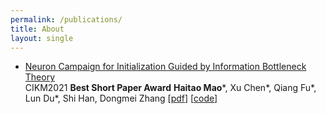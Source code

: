 ```yaml
---
permalink: /publications/
title: About
layout: single
---
```

- [Neuron Campaign for Initialization Guided by Information Bottleneck Theory](https://dl.acm.org/doi/abs/10.1145/3459637.3482153)  
  CIKM2021 **Best Short Paper Award** 
  **Haitao Mao***, Xu Chen\*, Qiang Fu\*, Lun Du\*, Shi Han, Dongmei Zhang
  [[pdf](https://arxiv.org/pdf/2108.06530.pdf)] [[code](https://github.com/huanhuqueyue/CIKM-IBCI)]